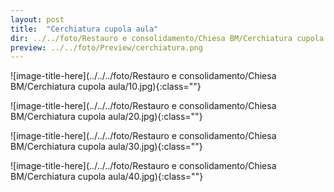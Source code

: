 ```yaml
---
layout: post
title:  "Cerchiatura cupola aula"
dir: ../../foto/Restauro e consolidamento/Chiesa BM/Cerchiatura cupola aula
preview: ../../foto/Preview/cerchiatura.png
---
```


![image-title-here](../../../foto/Restauro e consolidamento/Chiesa BM/Cerchiatura cupola aula/10.jpg){:class=""}

![image-title-here](../../../foto/Restauro e consolidamento/Chiesa BM/Cerchiatura cupola aula/20.jpg){:class=""}

![image-title-here](../../../foto/Restauro e consolidamento/Chiesa BM/Cerchiatura cupola aula/30.jpg){:class=""}

![image-title-here](../../../foto/Restauro e consolidamento/Chiesa BM/Cerchiatura cupola aula/40.jpg){:class=""}